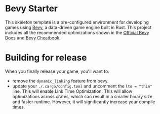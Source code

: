 # Bevy Starter

This skeleton template is a pre-configured environment for developing games using [Bevy](https://bevyengine.org/), a data-driven game engine built in Rust. This project includes all the recommended optimizations shown in the [Official Bevy Docs](https://bevyengine.org/learn/book/introduction/) and [Bevy Cheatbook](https://bevy-cheatbook.github.io/setup.html).


# Building for release

When you finally release your game, you'll want to:

 - remove the `dynamic_linking` feature from bevy.
 - update your ``./.cargo/config.toml`` and uncomment the `lto = "thin"` line. This will enable Link Time Optimization. This will allow optimizations across crates, which can result in a smaller binary size and faster runtime. However, it will significantly increase your compile times.
